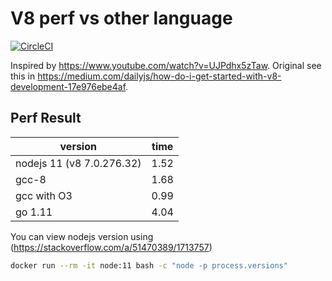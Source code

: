 # V8 perf vs other language

[![CircleCI](https://circleci.com/gh/gengjiawen/v8-perfs.svg?style=svg)](https://circleci.com/gh/gengjiawen/v8-perfs)

Inspired by https://www.youtube.com/watch?v=UJPdhx5zTaw.
Original see this in https://medium.com/dailyjs/how-do-i-get-started-with-v8-development-17e976ebe4af.

## Perf Result

| version                   | time |
| ------------------------- | ---- |
| nodejs 11 (v8 7.0.276.32) | 1.52 |
| gcc-8                     | 1.68 |
| gcc with O3               | 0.99 |
| go 1.11                   | 4.04 |

You can view nodejs version using (https://stackoverflow.com/a/51470389/1713757)

```bash
docker run --rm -it node:11 bash -c "node -p process.versions"
```
